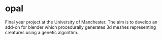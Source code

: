# opal
Final year project at the University of Manchester. The aim is to develop an add-on for blender which procedurally generates 3d meshes representing creatures using a genetic algorithm.
